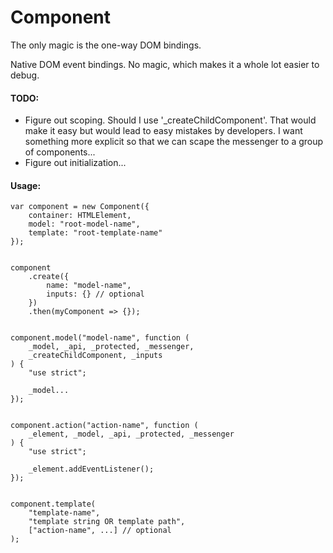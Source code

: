 # Component

The only magic is the one-way DOM bindings.

Native DOM event bindings.  No magic, which makes it a whole lot easier to debug.


#### TODO:
* Figure out scoping.  Should I use '_createChildComponent'.  That would make it easy but would lead to easy mistakes by developers.  I want something more explicit so that we can scape the messenger to a group of components...
* Figure out initialization...


#### Usage:
```
var component = new Component({
	container: HTMLElement,
	model: "root-model-name",
	template: "root-template-name"
});


component
	.create({
		name: "model-name",
		inputs: {} // optional
	})
	.then(myComponent => {});


component.model("model-name", function (
	_model, _api, _protected, _messenger,
	_createChildComponent, _inputs
) {
	"use strict";

	_model...
});


component.action("action-name", function (
	_element, _model, _api, _protected, _messenger
) {
	"use strict";

	_element.addEventListener();	
});


component.template(
	"template-name",
	"template string OR template path",
	["action-name", ...] // optional
);

```